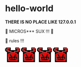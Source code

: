 # hello-world

**THERE IS NO PLACE LIKE 127.0.0.1**

:poop: MICROS*** SUX !!! :poop:

:penguin: rules !!!

![Alt text]( ./images/evil_2.png?raw=true "Evil Shit")
![Alt text]( ./images/evil_2.png?raw=true "Evil Shit")
![Alt text]( ./images/evil_2.png?raw=true "Evil Shit")
![Alt text]( ./images/evil_2.png?raw=true "Evil Shit")
